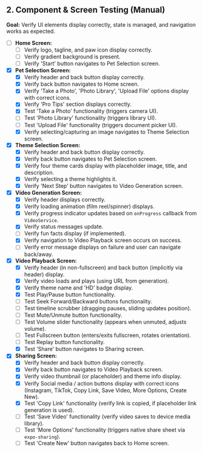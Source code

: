 ## 2. Component & Screen Testing (Manual)

**Goal:** Verify UI elements display correctly, state is managed, and navigation works as expected.

- [ ] **Home Screen:**
    - [ ] Verify logo, tagline, and paw icon display correctly.
    - [ ] Verify gradient background is present.
    - [ ] Verify 'Start' button navigates to Pet Selection screen.
- [x] **Pet Selection Screen:**
    - [x] Verify header and back button display correctly.
    - [x] Verify back button navigates to Home screen.
    - [x] Verify 'Take a Photo', 'Photo Library', 'Upload File' options display with correct icons.
    - [x] Verify 'Pro Tips' section displays correctly.
    - [x] Test 'Take a Photo' functionality (triggers camera UI).
    - [ ] Test 'Photo Library' functionality (triggers library UI).
    - [ ] Test 'Upload File' functionality (triggers document picker UI).
    - [x] Verify selecting/capturing an image navigates to Theme Selection screen.
- [x] **Theme Selection Screen:**
    - [x] Verify header and back button display correctly.
    - [x] Verify back button navigates to Pet Selection screen.
    - [x] Verify four theme cards display with placeholder image, title, and description.
    - [x] Verify selecting a theme highlights it.
    - [x] Verify 'Next Step' button navigates to Video Generation screen.
- [x] **Video Generation Screen:**
    - [x] Verify header displays correctly.
    - [x] Verify loading animation (film reel/spinner) displays.
    - [x] Verify progress indicator updates based on `onProgress` callback from `VideoService`.
    - [x] Verify status messages update.
    - [ ] Verify fun facts display (if implemented).
    - [x] Verify navigation to Video Playback screen occurs on success.
    - [ ] Verify error message displays on failure and user can navigate back/away.
- [x] **Video Playback Screen:**
    - [x] Verify header (in non-fullscreen) and back button (implicitly via header) display.
    - [x] Verify video loads and plays (using URL from generation).
    - [x] Verify theme name and 'HD' badge display.
    - [x] Test Play/Pause button functionality.
    - [ ] Test Seek Forward/Backward buttons functionality.
    - [ ] Test timeline scrubber (dragging pauses, sliding updates position).
    - [ ] Test Mute/Unmute button functionality.
    - [ ] Test Volume slider functionality (appears when unmuted, adjusts volume).
    - [ ] Test Fullscreen button (enters/exits fullscreen, rotates orientation).
    - [ ] Test Replay button functionality.
    - [x] Test 'Share' button navigates to Sharing screen.
- [x] **Sharing Screen:**
    - [x] Verify header and back button display correctly.
    - [x] Verify back button navigates to Video Playback screen.
    - [x] Verify video thumbnail (or placeholder) and theme info display.
    - [x] Verify Social media / action buttons display with correct icons (Instagram, TikTok, Copy Link, Save Video, More Options, Create New).
    - [x] Test 'Copy Link' functionality (verify link is copied, if placeholder link generation is used).
    - [ ] Test 'Save Video' functionality (verify video saves to device media library).
    - [ ] Test 'More Options' functionality (triggers native share sheet via `expo-sharing`).
    - [ ] Test 'Create New' button navigates back to Home screen. 